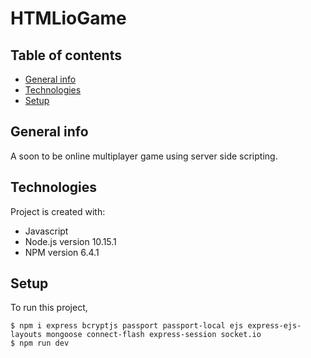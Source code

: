 # HTMLioGame


## Table of contents
* [General info](#general-info)
* [Technologies](#technologies)
* [Setup](#setup)

## General info
A soon to be online multiplayer game using server side scripting.
	
## Technologies
Project is created with:
* Javascript
* Node.js version 10.15.1
* NPM version 6.4.1

	
## Setup
To run this project, 

```
$ npm i express bcryptjs passport passport-local ejs express-ejs-layouts mongoose connect-flash express-session socket.io
$ npm run dev
```

